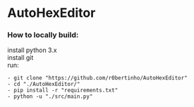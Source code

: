 # AutoHexEditor

### How to locally build:

install python 3.x <br>
install git <br>
run:
```
- git clone "https://github.com/r0bertinho/AutoHexEditor"
- cd "./AutoHexEditor/"
- pip install -r "requirements.txt"
- python -u "./src/main.py"
```
